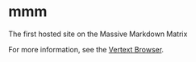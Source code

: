 # mmm

The first hosted site on the Massive Markdown Matrix

For more information, see the [Vertext Browser](https://github.com/kranzky/vertext).
